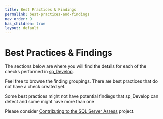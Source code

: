 ```yaml
---
title: Best Practices & Findings
permalink: best-practices-and-findings
nav_order: 9
has_children: true
layout: default
---
```

<a name="findings"></a>
# Best Practices & Findings

The sections below are where you will find the details for each of the checks performed in [sp_Develop](https://raw.githubusercontent.com/kevinmartintech/sp_develop/master/sp_Develop.sql). 

Feel free to browse the finding groupings. There are best practices that do not have a check created yet.

Some best practices might not have potential findings that sp_Develop can detect and some might have more than one

Please consider [Contributing to the SQL Server Assess](https://github.com/kevinmartintech/sp_Develop/blob/master/CONTRIBUTING.md) project.